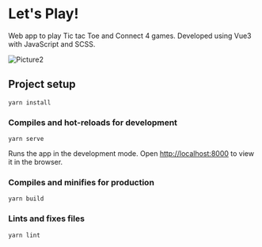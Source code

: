# Let's Play!

Web app to play Tic tac Toe and Connect 4 games. Developed using Vue3 with JavaScript and SCSS.

![Picture2](https://user-images.githubusercontent.com/43031902/139539865-69f8cb3b-cfc3-49ef-ac52-3e672ef60f2d.png)

## Project setup

```
yarn install
```

### Compiles and hot-reloads for development

```
yarn serve
```

Runs the app in the development mode.
Open [http://localhost:8000](http://localhost:8000) to view it in the browser.

### Compiles and minifies for production

```
yarn build
```

### Lints and fixes files

```
yarn lint
```
